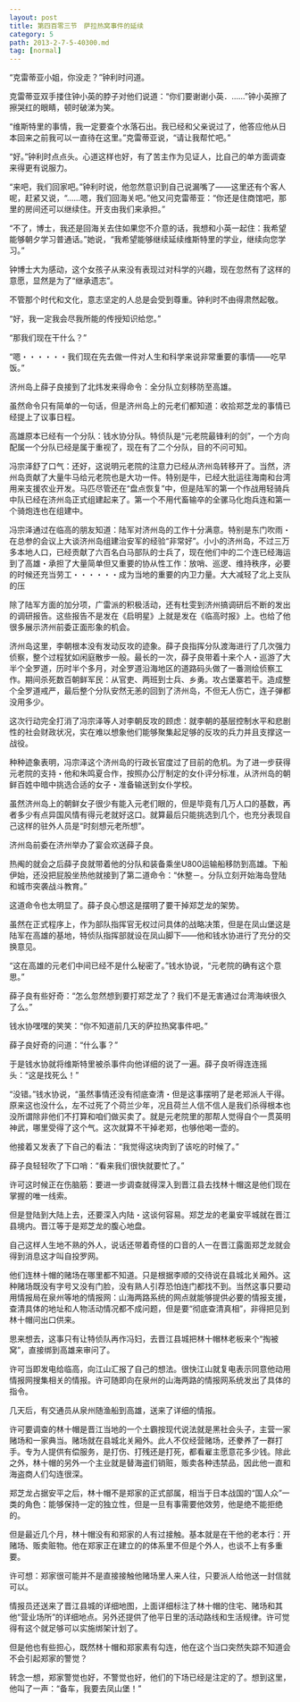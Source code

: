 ```yaml
---
layout: post
title: 第四百零三节　萨拉热窝事件的延续
category: 5
path: 2013-2-7-5-40300.md
tag: [normal]
---
```


“克雷蒂亚小姐，你没走？”钟利时问道。

克雷蒂亚双手搂住钟小英的脖子对他们说道：“你们要谢谢小英．……”钟小英擦了擦哭红的眼睛，顿时破涕为笑。

“维斯特里的事情，我一定要查个水落石出。我已经和父亲说过了，他答应他从日本回来之前我可以一直待在这里。”克雷蒂亚说，“请让我帮忙吧。”

“好。”钟利时点点头。心道这样也好，有了苦主作为见证人，比自己的单方面调查来得更有说服力。

“来吧，我们回家吧。”钟利时说，他忽然意识到自己说漏嘴了――这里还有个客人呢，赶紧又说，“……嗯，我们回海关吧。”他又问克雷蒂亚：“你还是住商馆吧，那里的房间还可以继续住。开支由我们来承担。”

“不了，博士，我还是回海关去住如果您不介意的话，我想和小英一起住：我希望能够朝夕学习普通话。”她说，“我希望能够继续延续维斯特里的学业，继续向您学习。”

钟博士大为感动，这个女孩子从来没有表现过对科学的兴趣，现在忽然有了这样的意愿，显然是为了“继承遗志”。

不管那个时代和文化，意志坚定的人总是会受到尊重。钟利时不由得肃然起敬。

“好，我一定我会尽我所能的传授知识给您。”

“那我们现在干什么？”

“嗯・・・・・・我们现在先去做一件对人生和科学来说非常重要的事情――吃早饭。”

济州岛上薛子良接到了北炜发来得命令：全分队立刻移防至高雄。

虽然命令只有简单的一句话，但是济州岛上的元老们都知道：收拾郑芝龙的事情已经提上了议事日程。

高雄原本已经有一个分队：钱水协分队。特侦队是“元老院最锋利的剑”，一个方向配属一个分队已经是属于重视了，现在有了二个分队，目的不问可知。

冯宗泽舒了口气：还好，这说明元老院的注意力已经从济州岛转移开了。当然，济州岛贡献了大量牛马给元老院也是大功一件。特别是牛，已经大批运往海南和台湾用来支援农业开发。马匹尽管还在“盘点恢复”中，但是陆军的第一个作战用轻骑兵中队已经在济州岛正式组建起来了。第一个不用代畜输卒的全骡马化炮兵连和第一个骑炮连也在组建中。

冯宗泽通过在临高的朋友知道：陆军对济州岛的工作十分满意。特别是东门吹雨・在总参的会议上大谈济州岛组建治安军的经验“非常好”。小小的济州岛，不过三万多本地人口，已经贡献了六百名白马部队的士兵了，现在他们中的二个连已经海运到了高雄・承担了大量简单但又重要的协从性工作：放哨、巡逻、维持秩序，必要的时候还充当劳工・・・・・・成为当地的重要的内卫力量。大大减轻了北上支队的压

除了陆军方面的加分项，广雷派的积极活动，还有杜雯到济州搞调研后不断的发出的调研报告。这些报告不是发在《启明星》上就是发在《临高时报》上。也给了他很多展示济州前委正面形象的机会。

济州岛这里，李朝根本没有发动反攻的迹象。薛子良指挥分队渡海进行了几次强力侦察，整个过程犹如闲庭散步一般。最长的一次，薛子良带着十来个人・巡游了大半个全罗道，历时半个多月，对全罗道沿海地区的道路码头做了一番测绘侦察工作。期间杀死数百朝鲜军民：从官吏、两班到士兵、乡勇。攻占堡寨若干。造成整个全罗道戒严，最后整个分队安然无恙的回到了济州岛，不但无人伤亡，连子弹都没用多少。

这次行动完全打消了冯宗泽等人对李朝反攻的顾虑：就李朝的基层控制水平和悲剧性的社会财政状况，实在难以想象他们能够聚集起足够的反攻的兵力并且支撑这一战役。

种种迹象表明，冯宗泽这个济州岛的行政长官度过了目前的危机。为了进一步获得元老院的支持・他和朱鸣夏合作，按照办公厅制定的女仆评分标准，从济州岛的朝鲜百姓中暗中挑选合适的女子・准备输送到女仆学校。

虽然济州岛上的朝鲜女子很少有能入元老们眼的，但是毕竟有几万人口的基数，再者多少有点异国风情有得元老就好这口。就算最后只能挑选到几个，也充分表现自己这样的驻外人员是“时刻想元老所想”。

济州岛前委在济州举办了宴会欢送薛子良。

热阄的就会之后薛子良就带着他的分队和装备乘坐U800运输船移防到高雄。下船伊始，还没把屁股坐热他就接到了第二道命令：“休整－。分队立刻开始海岛登陆和城市突袭战斗教育。”

这道命令也太明显了。薛子良心想这是摆明了要干掉郑芝龙的架势。

虽然在正式程序上，作为部队指挥官无权过问具体的战略决策，但是在凤山堡这是陆军在高雄的基地，特侦队指挥部就设在凤山脚下――他和钱水协进行了充分的交换意见。

“这在高雄的元老们中间已经不是什么秘密了。”钱水协说，“元老院的确有这个意思。”

薛子良有些好奇：“怎么忽然想到要打郑芝龙了？我们不是无害通过台湾海峡很久了么。”

钱水协嘿嘿的笑笑：“你不知道前几天的萨拉热窝事件吧。”

薛子良好奇的问道：“什么事？”

于是钱水协就将维斯特里被杀事件向他详细的说了一遍。薛子良听得连连摇头：“这是找死么！”

“没错。”钱水协说，“虽然事情还没有彻底查清・但是这事摆明了是老郑派人干得。原来这也没什么，左不过死了个荷兰少年，况且荷兰人信不信人是我们杀得根本也没所谓除非他们不打算和咱们做买卖了。就是元老院里的那帮人觉得自个一贯英明神武，哪里受得了这个气。这次就算不干掉老郑，也够他喝一壶的。

他接着又发表了下自己的看法：“我觉得这块肉到了该吃的时候了。”

薛子良轻轻吹了下口哨：“看来我们很快就要忙了。”

许可这时候正在伤脑筋：要进一步调查就得深入到晋江县去找林十帽这是他们现在掌握的唯一线索。

但是登陆到大陆上去，还要深入内陆・这谈何容易。郑芝龙的老巢安平城就在晋江县境内。晋江等于是郑芝龙的腹心地盘。

自己这样人生地不熟的外人，说话还带着奇怪的口音的人一在晋江露面郑芝龙就会得到消息这才叫自投罗网。

他们连林十帽的赌场在哪里都不知道。只是根据李顺的交待说在县城北关厢外。这种赌场既没有字号又没有门脸，没有熟人引荐恐怕连门都找不到。当然这事只要动用情报局在泉州等地的情报网：山海两路系统的网点就能够提供必要的情报支援，查清具体的地址和人物活动情况都不成问题，但是要“彻底查清真相”，非得把见到林十帽问出口供来。

思来想去，这事只有让特侦队再作冯妇，去晋江县城把林十帽林老板来个“掏被窝”，直接绑到高雄来审问了。

许可当即发电给临高，向江山汇报了自己的想法。很快江山就复电表示同意他动用情报网搜集相关的情报。许可随即向在泉州的山海两路的情报网系统发出了具体的指令。

几天后，有交通员从泉州随渔船到高雄，送来了详细的情报。

许可要调查的林十帽是晋江当地的一个土霸按现代说法就是黑社会头子，主营一家赌场和一家典当。赌场就在县城北关厢外。此人不仅经营赌场，还豢养了一群打手。专为人提供有偿服务，是打伤、打残还是打死，都看雇主愿意花多少钱。除此之外，林十帽的另外一个主业就是替海盗们销赃，贩卖各种违禁品，因此他一直和海盗商人们勾连很深。

郑芝龙占据安平之后，林十帽不是郑家的正式部属，相当于日本战国的“国人众”一类的角色：能够保持一定的独立性，但是一旦有事需要他效劳，他是绝不能拒绝的。

但是最近几个月，林十帽没有和郑家的人有过接触。基本就是在干他的老本行：开赌场、贩卖赃物。他在郑家正在建立的的体系里不但是个外人，也谈不上有多重要。

许可想：郑家很可能并不是直接接触他赌场里人来人往，只要派人给他送一封信就可以。

情报员还送来了晋江县城的详细地图，上面详细标注了林十帽的住宅、赌场和其他“营业场所”的详细地点。另外还提供了他平日里的活动路线和生活规律。许可觉得有这个就足够可以实施绑架计划了。

但是他也有些担心，既然林十帽和郑家素有勾连，他在这个当口突然失踪不知道会不会引起郑家的警觉？

转念一想，郑家警觉也好，不警觉也好，他们的下场已经是注定的了。想到这里，他叫了一声：“备车，我要去凤山堡！”